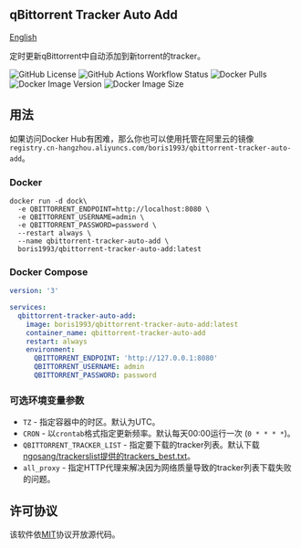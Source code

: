 qBittorrent Tracker Auto Add
--
[English](README.md)

定时更新qBittorrent中自动添加到新torrent的tracker。

![GitHub License](https://img.shields.io/github/license/boris1993/qbittorrent-tracker-auto-add)
![GitHub Actions Workflow Status](https://img.shields.io/github/actions/workflow/status/boris1993/qbittorrent-tracker-auto-add/build.yml)
![Docker Pulls](https://img.shields.io/docker/pulls/boris1993/qbittorrent-tracker-auto-add)
![Docker Image Version](https://img.shields.io/docker/v/boris1993/qbittorrent-tracker-auto-add)
![Docker Image Size](https://img.shields.io/docker/image-size/boris1993/qbittorrent-tracker-auto-add)

## 用法
如果访问Docker Hub有困难，那么你也可以使用托管在阿里云的镜像`registry.cn-hangzhou.aliyuncs.com/boris1993/qbittorrent-tracker-auto-add`。

### Docker
```shell
docker run -d dock\
  -e QBITTORRENT_ENDPOINT=http://localhost:8080 \
  -e QBITTORRENT_USERNAME=admin \
  -e QBITTORRENT_PASSWORD=password \
  --restart always \
  --name qbittorrent-tracker-auto-add \
  boris1993/qbittorrent-tracker-auto-add:latest
```

### Docker Compose
```yaml
version: '3'

services:
  qbittorrent-tracker-auto-add:
    image: boris1993/qbittorrent-tracker-auto-add:latest
    container_name: qbittorrent-tracker-auto-add
    restart: always
    environment:
      QBITTORRENT_ENDPOINT: 'http://127.0.0.1:8080'
      QBITTORRENT_USERNAME: admin
      QBITTORRENT_PASSWORD: password
```

### 可选环境变量参数

- `TZ` - 指定容器中的时区。默认为UTC。
- `CRON` - 以`crontab`格式指定更新频率。默认每天00:00运行一次 (`0 * * * *`)。
- `QBITTORRENT_TRACKER_LIST` - 指定要下载的tracker列表。默认下载[ngosang/trackerslist提供的trackers_best.txt](https://raw.githubusercontent.com/ngosang/trackerslist/master/trackers_best.txt)。
- `all_proxy` - 指定HTTP代理来解决因为网络质量导致的tracker列表下载失败的问题。

## 许可协议
该软件依[MIT](LICENSE)协议开放源代码。

